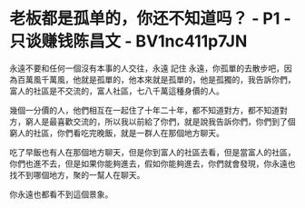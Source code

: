 # 老板都是孤单的，你还不知道吗？ - P1 - 只谈赚钱陈昌文 - BV1nc411p7JN

永遠不要和任何一個沒有本事的人交往，永遠 記住 永遠，你孤單的去散步吧，因為百萬風千萬風，他就是孤單的，他本來就是孤單的，他是孤獨的，我告訴你們，富人的社區是不交流的，富人社區，七八千萬這種身價的人。

幾個一分價的人，他們相互在一起住了十年二十年，都不知道對方，都不知道對方，窮人是最喜歡交流的，所以我以前給了你們，就是說我告訴你們，你們到了個窮人的社區，你們看吃完晚飯，就是一群人在那個地方聊天。

吃了早飯也有人在那個地方聊天，但是你到富人的社區去看，但是當富人的社區，你們也進不去，但是如果你能夠進去，假如你能夠進去，你們就會發現，你永遠也找不到哪個地方，聚的一幫人在聊天。

你永遠也都看不到這個景象。